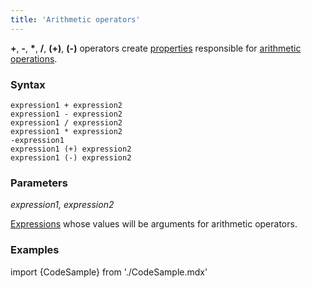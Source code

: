```yaml
---
title: 'Arithmetic operators'
---
```


**+**, **-**, **\***, **/**, **(+)**, **(-)** operators create [properties](Properties.md) responsible for [arithmetic operations](Arithmetic_operators_+_-_..._.md).

### Syntax

    expression1 + expression2  
    expression1 - expression2  
    expression1 / expression2  
    expression1 * expression2  
    -expression1
    expression1 (+) expression2  
    expression1 (-) expression2  

### Parameters

*expression1, expression2*

[Expressions](Expression.md) whose values will be arguments for arithmetic operators.

### Examples

import {CodeSample} from './CodeSample.mdx'

<CodeSample url="https://documentation.lsfusion.org/sample?file=OperatorPropertySample&block=arithmetic"/>

